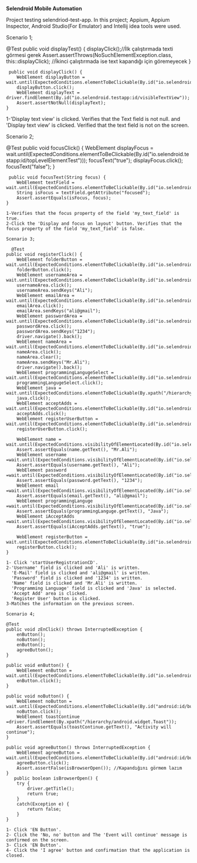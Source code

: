 **Selendroid Mobile Automation**


Project testing selendriod-test-app. 
In this project; Appium, Appium Inspector, Android Studio(For Emulator) and Intellij idea tools were used.

Scenario 1; 

@Test
    public void displayTest() {
            displayClick();//İlk çalıştırmada texti görmesi gerek
            Assert.assertThrows(NoSuchElementException.class, this::displayClick); //İkinci çalıştırmada ise text kapandığı için göremeyecek
    }
    
     public void displayClick() {
        WebElement displayButton = wait.until(ExpectedConditions.elementToBeClickable(By.id("io.selendroid.testapp:id/visibleButtonTest")));
        displayButton.click();
        WebElement displayText = driver.findElement(By.id("io.selendroid.testapp:id/visibleTextView"));
        Assert.assertNotNull(displayText);
    }

1-'Display text view' is clicked. Verifies that the Text field is not null.
and 'Display text view' is clicked. Verified that the text field is not on the screen.

Scenario 2;

 @Test
    public void focusClick() {
        WebElement displayFocus = wait.until(ExpectedConditions.elementToBeClickable(By.id("io.selendroid.testapp:id/topLevelElementTest")));
        focusText("true");
        displayFocus.click();
        focusText("false");
    }
    
     public void focusText(String focus) {
        WebElement textField = wait.until(ExpectedConditions.elementToBeClickable(By.id("io.selendroid.testapp:id/my_text_field")));
        String isFocus = textField.getAttribute("focused");
        Assert.assertEquals(isFocus, focus);
    }
    
    1-Verifies that the focus property of the field 'my_text_field' is true.
    2-Click the 'Display and focus on layout' button. Verifies that the focus property of the field 'my_text_field' is false.
    
    Scenario 3;
    
      @Test
    public void registerClick() {
        WebElement folderButton = wait.until(ExpectedConditions.elementToBeClickable(By.id("io.selendroid.testapp:id/startUserRegistration")));
        folderButton.click();
        WebElement usernameArea = wait.until(ExpectedConditions.elementToBeClickable(By.id("io.selendroid.testapp:id/inputUsername")));
        usernameArea.click();
        usernameArea.sendKeys("Ali");
        WebElement emailArea = wait.until(ExpectedConditions.elementToBeClickable(By.id("io.selendroid.testapp:id/inputEmail")));
        emailArea.click();
        emailArea.sendKeys("ali@gmail");
        WebElement passwordArea = wait.until(ExpectedConditions.elementToBeClickable(By.id("io.selendroid.testapp:id/inputPassword")));
        passwordArea.click();
        passwordArea.sendKeys("1234");
        driver.navigate().back();
        WebElement nameArea = wait.until(ExpectedConditions.elementToBeClickable(By.id("io.selendroid.testapp:id/inputName")));
        nameArea.click();
        nameArea.clear();
        nameArea.sendKeys("Mr.Ali");
        driver.navigate().back();
        WebElement programmingLangugeSelect = wait.until(ExpectedConditions.elementToBeClickable(By.id("io.selendroid.testapp:id/input_preferedProgrammingLanguage")));
        programmingLangugeSelect.click();
        WebElement java = wait.until(ExpectedConditions.elementToBeClickable(By.xpath("/hierarchy/android.widget.FrameLayout/android.widget.FrameLayout/android.widget.FrameLayout/android.widget.LinearLayout/android.widget.LinearLayout[2]/android.widget.ListView/android.widget.CheckedTextView[6]")));
        java.click();
        WebElement acceptAdds = wait.until(ExpectedConditions.elementToBeClickable(By.id("io.selendroid.testapp:id/input_adds")));
        acceptAdds.click();
        WebElement registerUserButton = wait.until(ExpectedConditions.elementToBeClickable(By.id("io.selendroid.testapp:id/btnRegisterUser")));
        registerUserButton.click();

        WebElement name = wait.until(ExpectedConditions.visibilityOfElementLocated(By.id("io.selendroid.testapp:id/label_name_data")));
        Assert.assertEquals(name.getText(), "Mr.Ali");
        WebElement username =wait.until(ExpectedConditions.visibilityOfElementLocated(By.id("io.selendroid.testapp:id/label_username_data")));
        Assert.assertEquals(username.getText(), "Ali");
        WebElement password =wait.until(ExpectedConditions.visibilityOfElementLocated(By.id("io.selendroid.testapp:id/label_password_data")));
        Assert.assertEquals(password.getText(), "1234");
        WebElement email =wait.until(ExpectedConditions.visibilityOfElementLocated(By.id("io.selendroid.testapp:id/label_email_data")));
        Assert.assertEquals(email.getText(), "ali@gmail");
        WebElement programmingLanguge =wait.until(ExpectedConditions.visibilityOfElementLocated(By.id("io.selendroid.testapp:id/label_preferedProgrammingLanguage_data")));
        Assert.assertEquals(programmingLanguge.getText(), "Java");
        WebElement iAcceptAdds =wait.until(ExpectedConditions.visibilityOfElementLocated(By.id("io.selendroid.testapp:id/label_acceptAdds_data")));
        Assert.assertEquals(iAcceptAdds.getText(), "true");

        WebElement registerButton = wait.until(ExpectedConditions.elementToBeClickable(By.id("io.selendroid.testapp:id/buttonRegisterUser")));
        registerButton.click();
    }
    
    1- Click 'startUserRegistrationCD'.
    2-'Username' field is clicked and 'Ali' is written.
      'E-Mail' field is clicked and 'ali@gmail' is written.
      'Password' field is clicked and '1234' is written.
      'Name' field is clicked and 'Mr.Ali' is written.
      'Programming Language' field is clicked and 'Java' is selected.
      'Accept Add' area is clicked.
      'Register User' button is clicked.
    3-Matches the information on the previous screen.
    
    Scenario 4;
    
    @Test
    public void zEnClick() throws InterruptedException {
        enButton();
        noButton();
        enButton();
        agreeButton();
    }

    public void enButton() {
        WebElement enButton = wait.until(ExpectedConditions.elementToBeClickable(By.id("io.selendroid.testapp:id/buttonTest")));
        enButton.click();
    }

    public void noButton() {
        WebElement noButton = wait.until(ExpectedConditions.elementToBeClickable(By.id("android:id/button2")));
        noButton.click();
        WebElement toastContinue =driver.findElement(By.xpath("/hierarchy/android.widget.Toast"));
        Assert.assertEquals(toastContinue.getText(), "Activity will continue");
    }

    public void agreeButton() throws InterruptedException {
        WebElement agreeButton = wait.until(ExpectedConditions.elementToBeClickable(By.id("android:id/button1")));
        agreeButton.click();
        Assert.assertFalse(isBrowserOpen()); //Kapandığını görmem lazım
    }
       public boolean isBrowserOpen() {
        try {
            driver.getTitle();
            return true;
        }
        catch(Exception e) {
            return false;
        }
    }
    
    1- Click 'EN Button'.
    2- Click the 'No, no' button and The 'Event will continue' message is confirmed on the screen.
    3- Click 'EN Button'.
    4- Click the 'I agree' button and confirmation that the application is closed.
      
    
    
